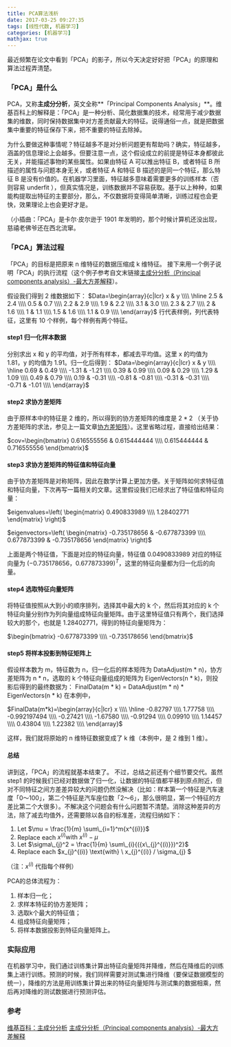 ```yaml
---
title: PCA算法浅析
date: 2017-03-25 09:27:35
tags: [线性代数, 机器学习]
categories: [机器学习]
mathjax: true
---
```


最近频繁在论文中看到「PCA」的影子，所以今天决定好好把「PCA」的原理和算法过程弄清楚。

### 「PCA」是什么
PCA，又称**主成分分析**，英文全称**「Principal Components Analysis」**。维基百科上的解释是：「PCA」是一种分析、简化数据集的技术，经常用于减少数据集的维数，同时保持数据集中对方差贡献最大的特征。说得通俗一点，就是把数据集中重要的特征保存下来，把不重要的特征去除掉。
<!--more-->
为什么要做这种事情呢？特征越多不是对分析问题更有帮助吗？确实，特征越多，涵盖的信息理论上会越多。但要注意一点，这个假设成立的前提是特征本身都彼此无关，并能描述事物的某些属性。如果由特征 A 可以推出特征 B，或者特征 B 所描述的属性与问题本身无关，或者特征 A 和特征 B 描述的是同一个特征，那么特征 B 是没有价值的。在机器学习里面，特征越多意味着需要更多的训练样本（否则容易 underfit ），但真实情况是，训练数据并不容易获取。基于以上种种，如果能构提取出特征的主要部分，那么，不仅数据将变得简单清晰，训练过程也会更快，效果理论上也会更好才是。

（小插曲：「PCA」是卡尔·皮尔逊于 1901 年发明的，那个时候计算机还没出现，慈禧老佛爷还在西北流窜。

### 「PCA」算法过程
「PCA」的目标是把原来 n 维特征的数据压缩成 k 维特征。
接下来用一个例子说明「PCA」的执行流程（这个例子参考自文末链接[主成分分析（Principal components analysis）-最大方差解释](http://www.cnblogs.com/jerrylead/archive/2011/04/18/2020209.html)）。

假设我们得到 2 维数据如下：
$Data=\begin{array}{c|lcr} x & y \\\\ \hline 2.5 & 2.4 \\\\ 0.5 & 0.7 \\\\ 2.2 & 2.9 \\\\ 1.9 & 2.2 \\\\ 3.1 & 3.0 \\\\ 2.3 & 2.7 \\\\ 2 & 1.6 \\\\ 1 & 1.1 \\\\ 1.5 & 1.6 \\\\ 1.1 & 0.9 \\\\  \end{array}$
行代表样例，列代表特征，这里有 10 个样例，每个样例有两个特征。

#### step1 归一化样本数据
分别求出 x 和 y 的平均值，对于所有样本，都减去平均值。这里 x 的均值为 1.81，y 的均值为 1.91。归一化后得到：
$Data=\begin{array}{c|lcr} x & y \\\\ \hline 0.69 & 0.49 \\\\ -1.31 & -1.21 \\\\ 0.39 & 0.99 \\\\ 0.09 & 0.29 \\\\ 1.29 & 1.09 \\\\ 0.49 & 0.79 \\\\ 0.19 & -0.31 \\\\ -0.81 & -0.81 \\\\ -0.31 & -0.31 \\\\ -0.71 & -1.01 \\\\  \end{array}$

#### step2 求协方差矩阵
由于原样本中的特征是 2 维的，所以得到的协方差矩阵的维度是 $2 * 2$ （关于协方差矩阵的求法，参见上一篇文章[协方差矩阵](https://jermmy.github.io/2017/03/19/2017-3-19-covariance-matrix/)）。这里省略过程，直接给出结果：

$cov=\begin{bmatrix} 0.616555556 & 0.615444444 \\\\ 0.615444444 & 0.716555556 \end{bmatrix}$

#### step3 求协方差矩阵的特征值和特征向量
由于协方差矩阵是对称矩阵，因此在数学计算上更加方便。关于矩阵如何求特征值和特征向量，下次再写一篇相关的文章。这里假设我们已经求出了特征值和特征向量：

$eigenvalues=\left( \begin{matrix} 0.490833989 \\\\ 1.28402771 \end{matrix} \right)$

$eigenvectors=\left( \begin{matrix} -0.735178656 & -0.677873399 \\\\ 0.677873399 & -0.735178656 \end{matrix} \right)$

上面是两个特征值，下面是对应的特征向量，特征值 0.0490833989 对应的特征向量为 $(-0.735178656， 0.677873399)^T$，这里的特征向量都为归一化后的向量。

#### step4 选取特征向量矩阵
将特征值按照从大到小的顺序排列，选择其中最大的 k 个，然后将其对应的 k 个特征向量分别作为列向量组成特征向量矩阵。由于这里特征值只有两个，我们选择较大的那个，也就是 1.28402771，得到的特征向量矩阵为：

$\begin{bmatrix}  -0.677873399 \\\\ -0.735178656 \end{bmatrix}$

#### step5  将样本投影到特征矩阵上
假设样本数为 m，特征数为 n，归一化后的样本矩阵为 DataAdjust(m \* n)，协方差矩阵为 n \* n，选取的 k 个特征向量组成的矩阵为 EigenVectors(n \* k)，则投影后得到的最终数据为：
FinalData(m \* k) = DataAdjust(m \* n) \* EigenVectors(n \* k)
在本例中，

$FinalData(m*k)=\begin{array}{c|lcr} x \\\\ \hline -0.82797 \\\\ 1.77758 \\\\ -0.992197494 \\\\ -0.27421 \\\\ -1.67580 \\\\ -0.91294 \\\\ 0.09910 \\\\ 1.14457 \\\\ 0.43804 \\\\ 1.22382 \\\\  \end{array}$

这样，我们就将原始的 n 维特征数据变成了 k 维（本例中，是 2 维到 1 维）。

#### 总结
讲到这，「PCA」的流程就基本结束了。
不过，总结之前还有个细节要交代。虽然 step1 的时候我们已经对数据做了归一化，让数据的特征值都平移到原点附近，但对不同特征之间方差差异较大的问题仍然没解决（比如：样本第一个特征是汽车速度「0～100」，第二个特征是汽车座位数「2～6」，那么很明显，第一个特征的方差比第二个大很多）。不解决这个问题会有什么问题暂不清楚。消除这种差异的方法，除了减去均值外，还需要除以各自的标准差，流程归纳如下：

1. Let $\mu = \frac{1}{m} \sum\_{i=1}^m{x^{(i)}}$
2. Replace each $x^{(i)} \text{with} \  x^{(i)}-\mu$
3. Let $\sigma\_{j}^2 = \frac{1}{m} \sum\_{i}{({x\_{j}^{(i)}})^2}$
4. Replace each $x\_{j}^{(i)} \text{with} \  x\_{j}^{(i)} / \sigma\_{j} $

（注：$x^{(i)}$ 代指每个样例）

PCA的总体流程为：
1. 样本归一化；
2. 求样本特征的协方差矩阵；
3. 选取k个最大的特征值；
4. 组成特征向量矩阵；
5. 将样本数据投影到特征向量矩阵上。


### 实际应用

在机器学习中，我们通过训练集计算出特征向量矩阵并降维，然后在降维后的训练集上进行训练。预测的时候，我们同样需要对测试集进行降维（要保证数据模型的统一），降维的方法是用训练集计算出来的特征向量矩阵与测试集的数据相乘，然后再对降维的测试数据进行预测评估。

### 参考
[维基百科：主成分分析](https://zh.wikipedia.org/wiki/%E4%B8%BB%E6%88%90%E5%88%86%E5%88%86%E6%9E%90)
[主成分分析（Principal components analysis）-最大方差解释](http://www.cnblogs.com/jerrylead/archive/2011/04/18/2020209.html)





